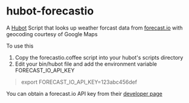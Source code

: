 hubot-forecastio
===============

A [Hubot][1] Script that looks up weather forcast data from [forecast.io][2] with geocoding courtesy of Google Maps

To use this
1. Copy the forecastio.coffee script into your hubot's scripts directory
2. Edit your bin/hubot file and add the environment variable FORECAST_IO_API_KEY

> export FORECAST_IO_API_KEY=123abc456def

You can obtain a forecast.io API key from their [developer page][3]



  [1]: http://hubot.github.com/
  [2]: http://forecast.io/
  [3]: https://developer.forecast.io/
